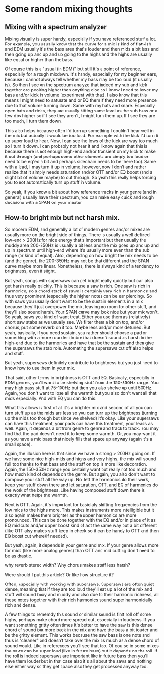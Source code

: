 # Some random mixing thoughts
## Mixing with a spectrum analyzer
Mixing visually is super handy, especially if you have referenced stuff a lot. For example, you usually know that the curve for a mix is kind of flatt-ish and EDM usually it's the bass area that's louder and then mids a bit less and then going up and up and up going to the highs and the highs are usually like equal or higher than the bass.

Of course this is a "usual (in EDM)" but still it's a point of reference, especially for a rough mixdown. It's handy, especially for my beginner ears, because I cannot always tell whether my bass may be too loud (it usually is). So then I see on the spectrum analyze that indeed my sub and kick together are peaking higher than anything else so I know I need to lower my bass and/or kick in volume (experiment with that). I also know that this means I might need to saturate and or EQ them if they need more presence due to that volume turning down. Same with my hats and snare. Especially open hats and rides, they are usually hitting same level as the sub bass or a few dbs higher so if I see they aren't, I might turn them up. If I see they are too much, I turn them down.

This also helps because often I'd turn up something I couldn't hear well in the mix but actually it would be too loud. For example with the kick I'd turn it up super loud to hear. Now, I can see the lows of the kick are way too much so I turn it down. I can probably not hear it and I know again that this is because there is not enough high-end and/or transient on my kick to make it cut through (and perhaps some other elements are simply too loud or need to be eq'ed a bit and perhaps sidechain needs to be there too). Same with a lead, I may turn it up in volume, however, now I don't and rather realize that it simply needs saturation and/or OTT and/or EQ boost (and a slight bit of volume maybe) to cut through. So yeah this really helps forcing you to not automatically turn up stuff in volume.

So yeah, if you know a bit about how reference tracks in your genre (and in general) usually have their spectrum, you can make easy quick and rough decisions with a SPAN on your master.

## How-to bright mix but not harsh mix.
So modern EDM, and generally a lot of modern genres and/or mixes are usually more on the bright side of things. There is usually a well defined low-end > 200Hz for nice energy that's important but then usually the muddy area 200-350Hz is usually a bit less and the mix goes up and up and up in spectrum until high-end where it's usually more even than the sub range (or kind of equal). Also, depending on how bright the mix needs to be (and the genre), the 200-350Hz may not be that different and the SPAN curve maybe more linear. Nonetheless, there is always kind of a tendency to brightness, even if slight.

But yeah, songs with supersaws can get bright really quickly but can also get harsh really quickly. This is because a saw is rich. One saw is rich in harmonics, so a chord stack of saws is certainly very rich in harmonics and thus very prominent (especially the higher notes can be ear piercing). So with saws you usually don't want to be the sustain elements in a mix because they'll just overpower the mix, leaving no room for other stuff, and they'll also sound harsh. Your SPAN curve may look nice but your mix won't. So yeah, saws you kind of want treat. Either you use them as (relatively) short saw stabs as we usually see. We filter them a bit on top, and/or chorus, put some reverb on it too. Maybe less and/or more detuned. But yeah, basically, if you need sustain, you rather should choose a pad or something with a more rounder timbre that doesn't sound as harsh in the high-end due to the harmonics and have that be the sustain and then give the supersaws the stab role. Automating the supersaws cut off also helps and stuff.

But yeah, supersaws definitely contribute to brightness but you just need to know how to use them in your mix.

That said, other terms in brightness is OTT and EQ. Basically, especially in EDM genres, you'll want to be shelving stuff from the 150-350Hz range. You may high pass stuff at 75-100Hz but then you also shelve up until 500Hz. Again, you don't want to lose all the warmth but you also don't want all that mids especially. And with EQ you can do this.

What this allows is first of all it's a brighter mix and second of all you can turn stuff up as the mids are less so you can turn up the brightness (turning up the mids too though but since we shelved) it's okay. Like your supersaws can have this treatment, your pads can have this treatment, your leads as well. Again, it depends a bit from genre to genre and track to track. You may find that the pad doesn't need it to keep some warmth. Or, you may want it as you have a mid bass that nicely fills that space up anyway (again it's a small space).

Again, the illusion here is that since we have a strong > 200Hz going on. If we have some nice high-mids and highs and very highs, the mix will sound full too thanks to that bass and the stuff on top is more like decoration. Again, the 150-350Hz range you certainly want but really not too much and how much kind of depends on the genre. But again, you also don't want to compose your stuff all the way up. No, lett the harmonics do their work, keep your stuff down there and let saturation, OTT, and EQ of harmonics do the work of the brightness. Like having composed stuff down there is exactly what helps the warmth.

Next is OTT. Again, it's important for basiclaly shifting frequencies from the low mids to the highs more. This makes instruments more intelligible but it also again makes them brighter as the upper harmonics are more pronounced. This can be done together with the EQ and/or in place of it as EQ mid cuts and/or upper boost kind of act the same way but a bit different (like OTT alsy makes stuff keep in check so it can be handy to OTT and then EQ boost cut where/if needed).

But yeah, again, it depends in your genre and mix. If your genre allows more for mids (like more analog genres) than OTT and mid cutting don't need to be as drastic.


why reverb stereo width? Why chorus makes stuff less harsh?

Were should I put this article? Or like how structure it?

Often, especially with working with supersaws. Supersaws are often quiet dense, meaning that if they are too loud they'll eat up a lot of the mix and stuff will sound boxy and muddy and also due to their harmonic richness, all these notes together with their rich harmonics sound super harmonicially rich and dense.

A few things to rememdy this sound or similar sound is first roll off some highs, perhaps make chord more spread out, especially in loudness. If you want something gritty often times it's better to have the saw is this dense chord of sound but more back in the mix and have the bass a bit louder and be the gritty element. This works because the saw bass is one note and thus is "cleaner" and doesn't take over the mix as much as a dense chord of sound would. Like in references you'll see that too. Of course in some mixes the saws can be super loud (like in future bass) but it depends on the roll. If the roll is indeed supersaws are important like in future bass then you'll have them louder but in that case also it's all about the saws and nothing else either way so they get space also they get processed anyway too.
